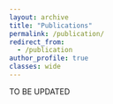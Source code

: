 ```yaml
---
layout: archive
title: "Publications"
permalink: /publication/
redirect_from:
  - /publication
author_profile: true
classes: wide
---
```


TO BE UPDATED
